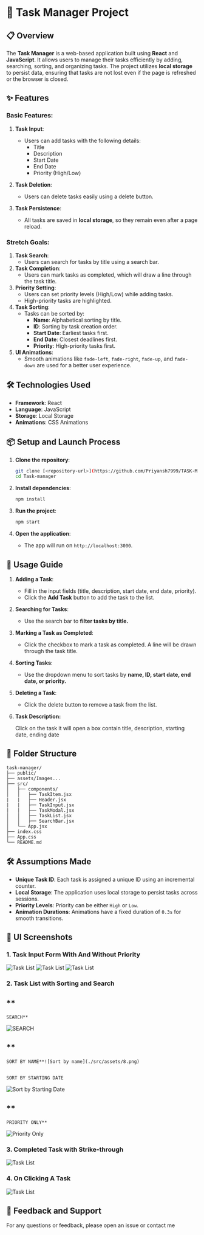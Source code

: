 # 📝 Task Manager Project

## 📋 Overview

The **Task Manager** is a web-based application built using **React** and **JavaScript**. It allows users to manage their tasks efficiently by adding, searching, sorting, and organizing tasks. The project utilizes **local storage** to persist data, ensuring that tasks are not lost even if the page is refreshed or the browser is closed.

## ✨ Features

### Basic Features:

1. **Task Input**:

   - Users can add tasks with the following details:
     - Title
     - Description
     - Start Date
     - End Date
     - Priority (High/Low)
2. **Task Deletion**:

   - Users can delete tasks easily using a delete button.
3. **Task Persistence**:

   - All tasks are saved in **local storage**, so they remain even after a page reload.

### Stretch Goals:

1. **Task Search**:
   - Users can search for tasks by title using a search bar.
2. **Task Completion**:
   - Users can mark tasks as completed, which will draw a line through the task title.
3. **Priority Setting**:
   - Users can set priority levels (High/Low) while adding tasks.
   - High-priority tasks are highlighted.
4. **Task Sorting**:
   - Tasks can be sorted by:
     - **Name**: Alphabetical sorting by title.
     - **ID**: Sorting by task creation order.
     - **Start Date**: Earliest tasks first.
     - **End Date**: Closest deadlines first.
     - **Priority**: High-priority tasks first.
5. **UI Animations**:
   - Smooth animations like `fade-left`, `fade-right`, `fade-up`, and `fade-down` are used for a better user experience.

## 🛠️ Technologies Used

- **Framework**: React
- **Language**: JavaScript
- **Storage**: Local Storage
- **Animations**: CSS Animations

## 📦 Setup and Launch Process

1. **Clone the repository**:

   ```bash
   git clone [<repository-url>](https://github.com/Priyansh7999/TASK-MANAGER-FLARELINK.git)
   cd Task-manager
   ```
2. **Install dependencies**:

   ```bash
   npm install
   ```
3. **Run the project**:

   ```bash
   npm start
   ```
4. **Open the application**:

   - The app will run on `http://localhost:3000`.

## 📝 Usage Guide

1. **Adding a Task**:

   - Fill in the input fields (title, description, start date, end date, priority).
   - Click the **Add Task** button to add the task to the list.
2. **Searching for Tasks**:

   - Use the search bar to **filter tasks by title.**
3. **Marking a Task as Completed**:

   - Click the checkbox to mark a task as completed. A line will be drawn through the task title.
4. **Sorting Tasks**:

   - Use the dropdown menu to sort tasks by **name, ID, start date, end date, or priority.**
5. **Deleting a Task**:

   - Click the delete button to remove a task from the list.
6. **Task Description:**

   Click on the task it will open a box contain title, description, starting date, ending date

## 📂 Folder Structure

```
task-manager/
├── public/
├── assets/Images...
├── src/
│   ├── components/
│   │   ├── TaskItem.jsx
|   |   ├── Header.jsx
|   |   ├── TaskInput.jsx
|   |   ├── TaskModal.jsx
│   │   ├── TaskList.jsx
│   │   ├── SearchBar.jsx
│   └── App.jsx
├── index.css
├── App.css
└── README.md
```

## 🛠️ Assumptions Made

- **Unique Task ID**: Each task is assigned a unique ID using an incremental counter.
- **Local Storage**: The application uses local storage to persist tasks across sessions.
- **Priority Levels**: Priority can be either `High` or `Low`.
- **Animation Durations**: Animations have a fixed duration of `0.3s` for smooth transitions.

## 🎨 UI Screenshots

### 1. Task Input Form With And Without Priority

![Task List](./src/assets/3.png)
![Task List](./src/assets/4.png)
![Task List](./src/assets/6.png)

### 2. Task List with Sorting and Search

## **
    SEARCH**

![SEARCH](./src/assets/7.png)

## **
    SORT BY NAME**![Sort by name](./src/assets/8.png)

## 
    SORT BY STARTING DATE

![Sort by Starting Date](./src/assets/11.png)

## **
    PRIORITY ONLY**

![Priority Only](./src/assets/12.png)

### 3. Completed Task with Strike-through

![Task List](./src/assets/13.png)

### 4.  On Clicking A Task

![Task List](./src/assets/15.png)

## 💬 Feedback and Support

For any questions or feedback, please open an issue or contact me
